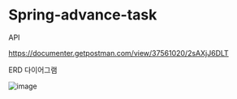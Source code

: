 # Spring-advance-task
API

https://documenter.getpostman.com/view/37561020/2sAXjJ6DLT

ERD 다이어그램

![image](https://github.com/user-attachments/assets/1707fbe5-8e14-49ae-8e2e-00bdf41a48ea)
